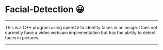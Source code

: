 # Facial-Detection 😀

---

This is a C++ program using openCV to identify faces in an image.
Does not currently have a video webcam implementation but has the 
ability to detect faces in pictures.

---
